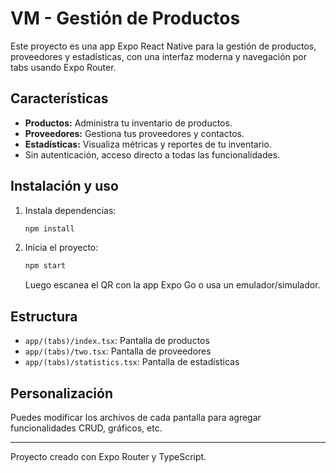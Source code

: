 # VM - Gestión de Productos

Este proyecto es una app Expo React Native para la gestión de productos, proveedores y estadísticas, con una interfaz moderna y navegación por tabs usando Expo Router.

## Características
- **Productos:** Administra tu inventario de productos.
- **Proveedores:** Gestiona tus proveedores y contactos.
- **Estadísticas:** Visualiza métricas y reportes de tu inventario.
- Sin autenticación, acceso directo a todas las funcionalidades.

## Instalación y uso

1. Instala dependencias:
   ```sh
   npm install
   ```
2. Inicia el proyecto:
   ```sh
   npm start
   ```
   Luego escanea el QR con la app Expo Go o usa un emulador/simulador.

## Estructura
- `app/(tabs)/index.tsx`: Pantalla de productos
- `app/(tabs)/two.tsx`: Pantalla de proveedores
- `app/(tabs)/statistics.tsx`: Pantalla de estadísticas

## Personalización
Puedes modificar los archivos de cada pantalla para agregar funcionalidades CRUD, gráficos, etc.

---

Proyecto creado con Expo Router y TypeScript.
